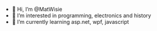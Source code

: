 - 👋 Hi, I’m @MatWisie
- 👀 I’m interested in programming, electronics and history
- 🌱 I’m currently learning asp.net, wpf, javascript 
<!--- -💞️ I’m looking to collaborate on ...
- 📫 How to reach me ...
--->
<!---
MatWisie/MatWisie is a ✨ special ✨ repository because its `README.md` (this file) appears on your GitHub profile.
You can click the Preview link to take a look at your changes.
--->
